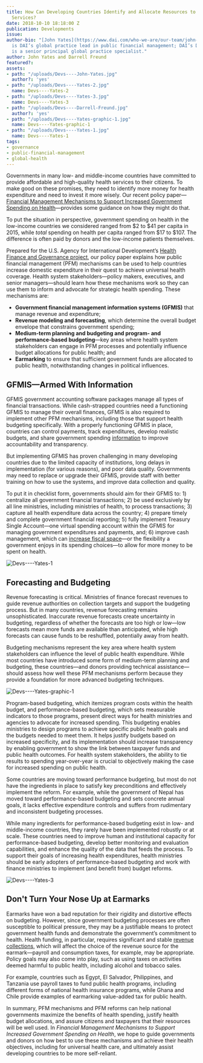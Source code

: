 ```yaml
---
title: How Can Developing Countries Identify and Allocate Resources to Pay for Health
  Services?
date: 2018-10-10 18:18:00 Z
publication: Developments
issue: 
author-bio: "[John Yates](https://www.dai.com/who-we-are/our-team/john-yates), left,
  is DAI’s global practice lead in public financial management; DAI’s Darrell Freund
  is a senior principal global practice specialist."
author: John Yates and Darrell Freund
featured?: 
assets:
- path: "/uploads/Devs----John-Yates.jpg"
  author?: 'yes'
- path: "/uploads/Devs----Yates-2.jpg"
  name: Devs----Yates-2
- path: "/uploads/Devs----Yates-3.jpg"
  name: Devs----Yates-3
- path: "/uploads/Devs----Darrell-Freund.jpg"
  author?: 'yes'
- path: "/uploads/Devs----Yates-graphic-1.jpg"
  name: Devs----Yates-graphic-1
- path: "/uploads/Devs----Yates-1.jpg"
  name: Devs----Yates-1
tags:
- governance
- public-financial-management
- global-health
---
```


Governments in many low- and middle-income countries have committed to provide affordable and high-quality health services to their citizens. To make good on these promises, they need to identify more money for health expenditure and need to invest it more wisely. Our recent policy paper—[Financial Management Mechanisms to Support Increased Government Spending on Health](https://www.hfgproject.org/financial-management-mechanisms-to-support-increased-government-spending-on-health/)—provides some guidance on how they might do that.




To put the situation in perspective, government spending on health in the low-income countries we considered ranged from $2 to $41 per capita in 2015, while *total* spending on health per capita ranged from $17 to $107. The difference is often paid by donors and the low-income patients themselves.

Prepared for the U.S. Agency for International Development’s [Health Finance and Governance project](https://www.dai.com/our-work/projects/worldwide-health-finance-and-governance), our policy paper explains how public financial management (PFM) mechanisms can be used to help countries increase domestic expenditure in their quest to achieve universal health coverage. Health system stakeholders—policy makers, executives, and senior managers—should learn how these mechanisms work so they can use them to inform and advocate for strategic health spending. These mechanisms are:

* **Government financial management information systems (GFMIS)** that manage revenue and expenditure;
* **Revenue modeling and forecasting**, which determine the overall budget envelope that constrains government spending;
* **Medium-term planning and budgeting and program- and performance-based budgeting**—key areas where health system stakeholders can engage in PFM processes and potentially influence budget allocations for public health; and
* **Earmarking** to ensure that sufficient government funds are allocated to public health, notwithstanding changes in political influences.

## GFMIS—Armed With Information

GFMIS government accounting software packages manage all types of financial transactions. While cash-strapped countries need a functioning GFMIS to manage their overall finances, GFMIS is also required to implement other PFM mechanisms, including those that support health budgeting specifically. With a properly functioning GFMIS in place, countries can control payments, track expenditures, develop realistic budgets, and share government spending [information](http://dai-global-developments.com/articles/marshaling-the-evidence-to-better-help-developing-countries-improve-and-afford-their-health-services/) to improve accountability and transparency. 

But implementing GFMIS has proven challenging in many developing countries due to the limited capacity of institutions, long delays in implementation (for various reasons), and poor data quality. Governments may need to replace or upgrade their GFMIS, provide staff with better training on how to use the systems, and improve data collection and quality.

To put it in checklist form, governments should aim for their GFMIS to: 1) centralize all government financial transactions; 2) be used exclusively by all line ministries, including ministries of health, to process transactions; 3) capture all health expenditure data across the country; 4) prepare timely and complete government financial reporting; 5) fully implement Treasury Single Account—one virtual spending account within the GFMIS for managing government expenditures and payments, and; 6) improve cash management, which can [increase fiscal space](https://www.dai.com/our-work/projects/philippines-facilitating-public-investment-fpi)—or the flexibility a government enjoys in its spending choices—to allow for more money to be spent on health.

![Devs----Yates-1](/uploads/Devs----Yates-1.jpg "Health systems training as part of the USAID Haiti Strategic Health Information Systems Program.") 

## Forecasting and Budgeting

Revenue forecasting is critical. Ministries of finance forecast revenues to guide revenue authorities on collection targets and support the budgeting process. But in many countries, revenue forecasting remains unsophisticated. Inaccurate revenue forecasts create uncertainty in budgeting, regardless of whether the forecasts are too high or low—low forecasts mean more funds are available than anticipated, while high forecasts can cause funds to be reshuffled, potentially away from health.

Budgeting mechanisms represent the key area where health system stakeholders can influence the level of public health expenditure. While most countries have introduced some form of medium-term planning and budgeting, these countries—and donors providing technical assistance—should assess how well these PFM mechanisms perform because they provide a foundation for more advanced budgeting techniques.

![Devs----Yates-graphic-1](/uploads/Devs----Yates-graphic-1.jpg) 

Program-based budgeting, which itemizes program costs within the health budget, and performance-based budgeting, which sets measurable indicators to those programs, present direct ways for health ministries and agencies to advocate for increased spending. This budgeting enables ministries to design programs to achieve specific public health goals and the budgets needed to meet them. It helps justify budgets based on increased specificity, and its implementation should increase transparency by enabling government to show the link between taxpayer funds and public health outcomes. For health system stakeholders, the ability to tie results to spending year-over-year is crucial to objectively making the case for increased spending on public health.

Some countries are moving toward performance budgeting, but most do not have the ingredients in place to satisfy key preconditions and effectively implement the reform. For example, while the government of Nepal has moved toward performance-based budgeting and sets concrete annual goals, it lacks effective expenditure controls and suffers from rudimentary and inconsistent budgeting processes. 

While many ingredients for performance-based budgeting exist in low- and middle-income countries, they rarely have been implemented robustly or at scale. These countries need to improve human and institutional capacity for performance-based budgeting, develop better monitoring and evaluation capabilities, and enhance the quality of the data that feeds the process. To support their goals of increasing health expenditures, health ministries should be early adopters of performance-based budgeting and work with finance ministries to implement (and benefit from) budget reforms.

![Devs----Yates-3](/uploads/Devs----Yates-3.jpg "Community health workers graduate in Nigeria as part of the U.K. Department for International Development's Women for Health program.") 

## Don't Turn Your Nose Up at Earmarks

Earmarks have won a bad reputation for their rigidity and distortive effects on budgeting. However, since government budgeting processes are often susceptible to political pressure, they may be a justifiable means to protect government health funds and demonstrate the government’s commitment to health. Health funding, in particular, requires significant and stable [revenue collections](http://dai-global-developments.com/articles/when-tax-reform-leads-to-increased-funding-for-health-services/), which will affect the choice of the revenue source for the earmark—payroll and consumption taxes, for example, may be appropriate. Policy goals may also come into play, such as using taxes on activities deemed harmful to public health, including alcohol and tobacco sales. 

For example, countries such as Egypt, El Salvador, Philippines, and Tanzania use payroll taxes to fund public health programs, including different forms of national health insurance programs, while Ghana and Chile provide examples of earmarking value-added tax for public health.

In summary, PFM mechanisms and PFM reforms can help national governments maximize the benefits of health spending, justify health budget allocations, and assure citizens and taxpayers that their resources will be well used. In *Financial Management Mechanisms to Support Increased Government Spending on Health*, we hope to guide governments and donors on how best to use these mechanisms and achieve their health objectives, including for universal health care, and ultimately assist developing countries to be more self-reliant.
